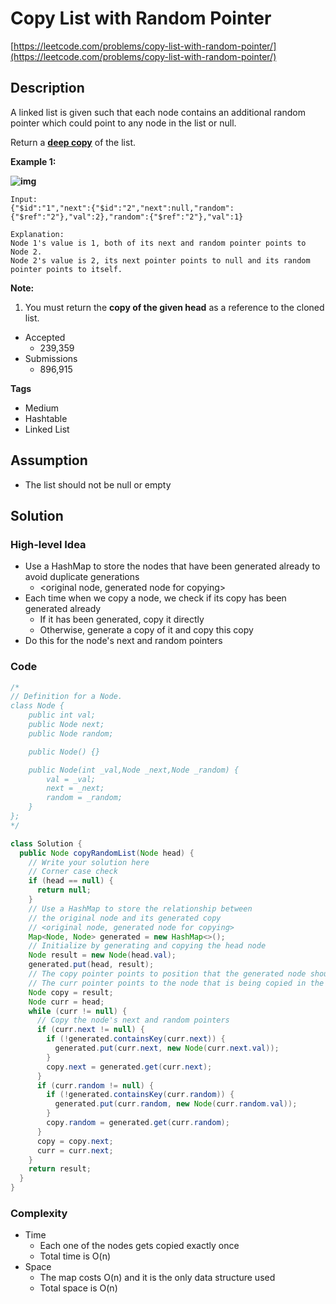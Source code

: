 # Copy List with Random Pointer

[https://leetcode.com/problems/copy-list-with-random-pointer/](https://leetcode.com/problems/copy-list-with-random-pointer/)

## Description

A linked list is given such that each node contains an additional random pointer which could point to any node in the list or null.

Return a [**deep copy**](https://en.wikipedia.org/wiki/Object_copying#Deep_copy) of the list.

 

**Example 1:**

**![img](https://discuss.leetcode.com/uploads/files/1470150906153-2yxeznm.png)**

```
Input:
{"$id":"1","next":{"$id":"2","next":null,"random":{"$ref":"2"},"val":2},"random":{"$ref":"2"},"val":1}

Explanation:
Node 1's value is 1, both of its next and random pointer points to Node 2.
Node 2's value is 2, its next pointer points to null and its random pointer points to itself.
```

 

**Note:**

1. You must return the **copy of the given head** as a reference to the cloned list.

- Accepted
  - 239,359
- Submissions
  - 896,915

**Tags**

- Medium
- Hashtable
- Linked List

## Assumption

- The list should not be null or empty

## Solution

### High-level Idea

- Use a HashMap to store the nodes that have been generated already to avoid duplicate generations
  - <original node, generated node for copying>
- Each time when we copy a node, we check if its copy has been generated already
  - If it has been generated, copy it directly
  - Otherwise, generate a copy of it and copy this copy
- Do this for the node's next and random pointers

### Code

```java
/*
// Definition for a Node.
class Node {
    public int val;
    public Node next;
    public Node random;

    public Node() {}

    public Node(int _val,Node _next,Node _random) {
        val = _val;
        next = _next;
        random = _random;
    }
};
*/

class Solution {
  public Node copyRandomList(Node head) {
    // Write your solution here
    // Corner case check
    if (head == null) {
      return null;
    }
    // Use a HashMap to store the relationship between 
    // the original node and its generated copy
    // <original node, generated node for copying>
    Map<Node, Node> generated = new HashMap<>();
    // Initialize by generating and copying the head node
    Node result = new Node(head.val);
    generated.put(head, result);
    // The copy pointer points to position that the generated node should go to
    // The curr pointer points to the node that is being copied in the original list
    Node copy = result;
    Node curr = head;
    while (curr != null) {
      // Copy the node's next and random pointers
      if (curr.next != null) {
        if (!generated.containsKey(curr.next)) {
          generated.put(curr.next, new Node(curr.next.val));
        }
        copy.next = generated.get(curr.next);
      }
      if (curr.random != null) {
        if (!generated.containsKey(curr.random)) {
          generated.put(curr.random, new Node(curr.random.val));
        }
        copy.random = generated.get(curr.random);
      }
      copy = copy.next;
      curr = curr.next;
    }
    return result;
  }
}
```

### Complexity

- Time
  - Each one of the nodes gets copied exactly once
  - Total time is O(n)
- Space
  - The map costs O(n) and it is the only data structure used
  - Total space is O(n)